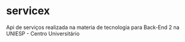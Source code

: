# servicex

Api de serviços realizada na materia de tecnologia para Back-End 2 na UNIESP - Centro Universitário 
